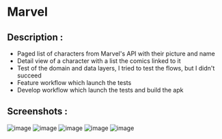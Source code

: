 # Marvel

## Description : 
* Paged list of characters from Marvel's API with their picture and name
* Detail view of a character with a list the comics linked to it
* Test of the domain and data layers, I tried to test the flows, but I didn't succeed
* Feature workflow which launch the tests
* Develop workflow which launch the tests and build the apk

## Screenshots : 

![image](https://user-images.githubusercontent.com/71466733/169597053-98fccb47-f244-45ef-80b5-65d48978e0cf.png)
![image](https://user-images.githubusercontent.com/71466733/169597114-3a5cc03d-9a7b-4aa8-8562-99d6532b3069.png)
![image](https://user-images.githubusercontent.com/71466733/169597206-7a9b8597-f4a0-461a-bbec-d3114c400443.png)
![image](https://user-images.githubusercontent.com/71466733/169597298-802590a0-bdff-43cb-823e-b2ae0fb30e31.png)
![image](https://user-images.githubusercontent.com/71466733/169597401-a18427de-b00f-46da-8528-a0d31f015142.png)
